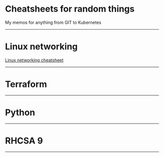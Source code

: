 # Cheatsheets for random things
My memos for anything from GIT to Kubernetes

---

# Linux networking
[Linux networking cheatsheet](https://github.com/1980is/cheatsheets/blob/main/networking-cheatsheet.md)

---

# Terraform
---

# Python
---

# RHCSA 9
---
